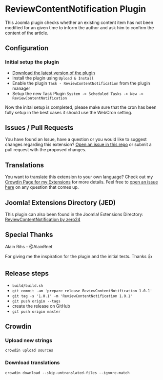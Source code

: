 # ReviewContentNotification Plugin

This Joomla plugin checks whether an existing content item has not been modified for an given time to inform the author and ask him to confirm the content of the article.

## Configuration

### Initial setup the plugin

- [Download the latest version of the plugin](https://github.com/zero-24/plg_task_reviewcontentnotification/releases/latest)
- Install the plugin using `Upload & Install`
- Enable the plugin `Task - ReviewContentNotification` from the plugin manager
- Setup the new Task Plugin `System -> Scheduled Tasks -> New -> ReviewContentNotification`

Now the inital setup is completed, please make sure that the cron has been fully setup in the best cases it should use the WebCron setting.

## Issues / Pull Requests

You have found an Issue, have a question or you would like to suggest changes regarding this extension?
[Open an issue in this repo](https://github.com/zero-24/plg_task_reviewcontentnotification/issues/new) or submit a pull request with the proposed changes.

## Translations

You want to translate this extension to your own language? Check out my [Crowdin Page for my Extensions](https://joomla.crowdin.com/zero-24) for more details. Feel free to [open an issue here](https://github.com/zero-24/plg_task_reviewcontentnotification/issues/new) on any question that comes up.

## Joomla! Extensions Directory (JED)

This plugin can also been found in the Joomla! Extensions Directory: [ReviewContentNotification by zero24](https://extensions.joomla.org/extension/reviewcontentnotification/)

## Special Thanks

Alain Rihs - @AlainRnet

For giving me the inspiration for the plugin and the initial tests. Thanks 👍

## Release steps

- `build/build.sh`
- `git commit -am 'prepare release ReviewContentNotification 1.0.1'`
- `git tag -s '1.0.1' -m 'ReviewContentNotification 1.0.1'`
- `git push origin --tags`
- create the release on GitHub
- `git push origin master`

## Crowdin

### Upload new strings

`crowdin upload sources`

### Download translations

`crowdin download --skip-untranslated-files --ignore-match`
